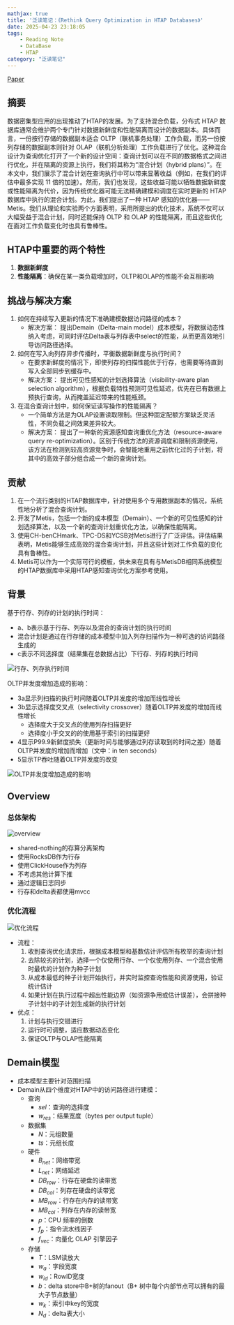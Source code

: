 ```yaml
---
mathjax: true
title: '泛读笔记：《Rethink Query Optimization in HTAP Databases》'
date: 2025-04-23 23:18:05
tags:
    - Reading Note
    - DataBase
    - HTAP
category: "泛读笔记"
---
```

[Paper](https://haozesong.github.io/data/sigmod24-metis.pdf)

## 摘要

数据密集型应用的出现推动了HTAP的发展。为了支持混合负载，分布式 HTAP 数据库通常会维护两个专门针对数据新鲜度和性能隔离而设计的数据副本。具体而言，一份按行存储的数据副本适合 OLTP（联机事务处理）工作负载，而另一份按列存储的数据副本则针对 OLAP（联机分析处理）工作负载进行了优化。这种混合设计为查询优化打开了一个新的设计空间：查询计划可以在不同的数据格式之间进行优化，并在隔离的资源上执行，我们将其称为“混合计划（hybrid plans）”。在本文中，我们展示了混合计划在查询执行中可以带来显著收益（例如，在我们的评估中最多实现 11 倍的加速）。然而，我们也发现，这些收益可能以牺牲数据新鲜度或性能隔离为代价，因为传统优化器可能无法精确建模和调度在实时更新的 HTAP 数据库中执行的混合计划。为此，我们提出了一种 HTAP 感知的优化器——Metis。我们从理论和实验两个方面表明，采用所提出的优化技术，系统不仅可以大幅受益于混合计划，同时还能保持 OLTP 和 OLAP 的性能隔离，而且这些优化在面对工作负载变化时也具有鲁棒性。

<!--more-->

## HTAP中重要的两个特性

1. **数据新鲜度**
2. **性能隔离**：确保在某一类负载增加时，OLTP和OLAP的性能不会互相影响

## 挑战与解决方案

1. 如何在持续写入更新的情况下准确建模数据访问路径的成本？
   - 解决方案： 提出Demain（Delta-main model）成本模型，将数据动态性纳入考虑，可同时评估Delta表与列存表中select的性能，从而更高效地引导访问路径选择。
2. 如何在写入向列存异步传播时，平衡数据新鲜度与执行时间？
   - 在要求新鲜度的情况下，即使列存的扫描性能优于行存，也需要等待直到写入全部同步到缓存中。
   - 解决方案： 提出可见性感知的计划选择算法（visibility-aware plan selection algorithm），根据负载特性预测可见性延迟，优先在已有数据上预执行查询，从而掩盖延迟带来的性能瓶颈。
3. 在混合查询计划中，如何保证读写操作的性能隔离？
   - 一个简单方法是为OLAP设置读取限制。但这种固定配额方案缺乏灵活性，不同负载之间效果差异较大。
   - 解决方案： 提出了一种新的资源感知查询重优化方法（resource-aware query re-optimization）。区别于传统方法的资源调度和限制资源使用，该方法在检测到较高资源竞争时，会智能地重用之前优化过的子计划，将其中的高效子部分组合成一个新的查询计划。

## 贡献

1. 在一个流行类别的HTAP数据库中，针对使用多个专用数据副本的情况，系统性地分析了混合查询计划。
2. 开发了Metis，包括一个新的成本模型（Demain）、一个新的可见性感知的计划选择算法，以及一个新的查询计划重优化方法，以确保性能隔离。
3. 使用CH-benCHmark、TPC-DS和YCSB对Metis进行了广泛评估。评估结果表明，Metis能够生成高效的混合查询计划，并且这些计划对工作负载的变化具有鲁棒性。
4. Metis可以作为一个实际可行的模板，供未来在具有与MetisDB相同系统模型的HTAP数据库中采用HTAP感知查询优化方案参考使用。

## 背景

基于行存、列存的计划的执行时间：

- a、b表示基于行存、列存以及混合的查询计划的执行时间
- 混合计划是通过在行存储的成本模型中加入列存扫描作为一种可选的访问路径生成的
- c表示不同选择度（结果集在总数据占比）下行存、列存的执行时间

![行存、列存执行时间](image.png)

OLTP并发度增加造成的影响：

- 3a显示列扫描的执行时间随着OLTP并发度的增加而线性增长
- 3b显示选择度交叉点（selectivity crossover）随着OLTP并发度的增加而线性增长
  - 选择度大于交叉点的使用列存扫描更好
  - 选择度小于交叉的的使用基于索引的扫描更好
- 4显示P99.9新鲜度损失（更新时间与能够通过列存读取到的时间之差）随着OLTP并发度的增加而增加（文中：in ten seconds）
- 5显示TP吞吐随着OLTP并发度的改变

![OLTP并发度增加造成的影响](image-1.png)

## Overview

### 总体架构

![overview](image-2.png)

- shared-nothing的存算分离架构
- 使用RocksDB作为行存
- 使用ClickHouse作为列存
- 不考虑其他计算下推
- 通过逻辑日志同步
- 行存和delta表都使用mvcc

### 优化流程

![优化流程](image-3.png)

- 流程：
  1. 收到查询优化请求后，根据成本模型和基数估计评估所有枚举的查询计划
  2. 去除较劣的计划，选择一个仅使用行存、一个仅使用列存、一个混合使用时最优的计划作为种子计划
  3. 从成本最低的种子计划开始执行，并实时监控查询性能和资源使用，验证统计估计
  4. 如果计划在执行过程中超出性能边界（如资源争用或估计误差），会拼接种子计划中的子计划生成新的执行计划
- 优点：
  1. 计划与执行交错进行
  2. 运行时可调整，适应数据动态变化
  3. 保证OLTP与OLAP性能隔离

## Demain模型

- 成本模型主要针对范围扫描
- Demain从四个维度对HTAP中的访问路径进行建模：
  - 查询
    - $sel$：查询的选择度
    - $w_{res}$：结果宽度（bytes per output tuple）
  - 数据集
    - $N$：元组数量
    - $ts$：元组长度
  - 硬件
    - $B_{net}$：网络带宽
    - $L_{net}$：网络延迟
    - $DB_{row}$：行存在硬盘的读带宽
    - $DB_{col}$：列存在硬盘的读带宽
    - $MB_{row}$：行存在内存的读带宽
    - $MB_{col}$：列存在内存的读带宽
    - $p$：CPU 频率的倒数
    - $f_{p}$：指令流水线因子
    - $f_{vec}$：向量化 OLAP 引擎因子
  - 存储
    - $T$：LSM读放大
    - $w_{a}$：字段宽度
    - $w_{id}$：RowID宽度
    - $b$：delta store中B+树的fanout（B+ 树中每个内部节点可以拥有的最大子节点数量）
    - $w_{k}$：索引中key的宽度
    - $N_{d}$：delta表大小
